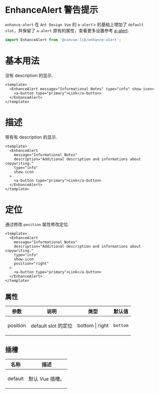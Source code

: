 # EnhanceAlert 警告提示

<code>enhance-alert</code> 在 <code>Ant Design Vue</code> 的 <code>a-alert</code>> 的基础上增加了 <code>default slot</code>，并保留了 <code>a-alert</code> 原有的属性，查看更多设置参考 [a-alert](https://2x.antdv.com/components/alert-cn).

```js
import EnhanceAlert from '@convue-lib/enhance-alert';
```

# 基本用法

没有 description 的显示.

```vue demo
<template>
  <EnhanceAlert message="Informational Notes" type="info" show-icon>
    <a-button type="primary">Link</a-button>
  </EnhanceAlert>
</template>
```

# 描述

带有有 description 的显示.

```vue demo
<template>
  <EnhanceAlert
    message="Informational Notes"
    description="Additional description and informations about copywriting."
    type="info"
    show-icon
  >
    <a-button type="primary">Link</a-button>
  </EnhanceAlert>
</template>
```

# 定位

通过修改 <code>position</code> 属性修改定位.

```vue demo
<template>
  <EnhanceAlert
    message="Informational Notes"
    description="Additional description and informations about copywriting."
    type="info"
    show-icon
    position="right"
  >
    <a-button type="primary">Link</a-button>
  </EnhanceAlert>
</template>
```

## 属性

| 参数     | 说明                        | 类型                         | 默认值              |
| -------- | --------------------------- | ---------------------------- | ------------------- |
| position | <p>default slot 的定位 </p> | <span>bottom \| right</span> | <code>bottom</code> |

## 插槽

| 名称    | 描述                   |
| ------- | ---------------------- |
| default | <p>默认 Vue 插槽。</p> |
